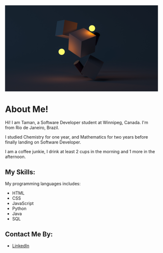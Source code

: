 ![background image](./assets/image/git-hub-bg.jpg 'background image')

# About Me!

Hi! I am Taman, a Software Developer student at Winnipeg, Canada. I'm from
Rio de Janeiro, Brazil.

I studied Chemistry for one year, and Mathematics for two years before finally
landing on Software Developer.

I am a coffee junkie, I drink at least 2 cups in the morning and 1 more in the
afternoon.

## My Skills:
My programming languages includes:
* HTML
* CSS
* JavaScript
* Python
* Java
* SQL

## Contact Me By:
* [LinkedIn](https://www.linkedin.com/in/tamanchichan/)